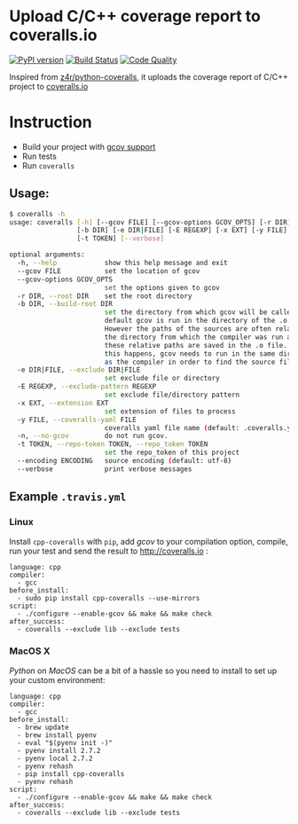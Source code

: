 Upload C/C++ coverage report to coveralls.io
=============

[![PyPI version](https://badge.fury.io/py/cpp-coveralls.png)](http://badge.fury.io/py/cpp-coveralls) [![Build Status](https://travis-ci.org/eddyxu/cpp-coveralls.png?branch=master)](https://travis-ci.org/eddyxu/cpp-coveralls) [![Code Quality](https://landscape.io/github/eddyxu/cpp-coveralls/master/landscape.png)](https://landscape.io/github/eddyxu/cpp-coveralls/master)

Inspired from [z4r/python-coveralls](https://github.com/z4r/python-coveralls), it uploads the coverage report of C/C++ project to [coveralls.io](https://coveralls.io/)

# Instruction

 * Build your project with [gcov support](http://gcc.gnu.org/onlinedocs/gcc/Gcov.html)
 * Run tests
 * Run `coveralls`

## Usage:

```sh
$ coveralls -h
usage: coveralls [-h] [--gcov FILE] [--gcov-options GCOV_OPTS] [-r DIR]
                 [-b DIR] [-e DIR|FILE] [-E REGEXP] [-x EXT] [-y FILE] [-n]
                 [-t TOKEN] [--verbose]

optional arguments:
  -h, --help            show this help message and exit
  --gcov FILE           set the location of gcov
  --gcov-options GCOV_OPTS
                        set the options given to gcov
  -r DIR, --root DIR    set the root directory
  -b DIR, --build-root DIR
                        set the directory from which gcov will be called. By
                        default gcov is run in the directory of the .o files.
                        However the paths of the sources are often relative to
                        the directory from which the compiler was run and
                        these relative paths are saved in the .o file. When
                        this happens, gcov needs to run in the same directory
                        as the compiler in order to find the source files.
  -e DIR|FILE, --exclude DIR|FILE
                        set exclude file or directory
  -E REGEXP, --exclude-pattern REGEXP
                        set exclude file/directory pattern
  -x EXT, --extension EXT
                        set extension of files to process
  -y FILE, --coveralls-yaml FILE
                        coveralls yaml file name (default: .coveralls.yml)
  -n, --no-gcov         do not run gcov.
  -t TOKEN, --repo-token TOKEN, --repo_token TOKEN
						set the repo_token of this project
  --encoding ENCODING   source encoding (default: utf-8)
  --verbose             print verbose messages
```

## Example `.travis.yml`

### Linux

Install `cpp-coveralls` with `pip`, add *gcov* to your compilation option, compile, run your test and send the result to http://coveralls.io :
```
language: cpp
compiler:
  - gcc
before_install:
  - sudo pip install cpp-coveralls --use-mirrors
script:
  - ./configure --enable-gcov && make && make check
after_success:
  - coveralls --exclude lib --exclude tests
```

### MacOS X

*Python* on *MacOS* can be a bit of a hassle so you need to install to set up your custom environment:

```
language: cpp
compiler:
  - gcc
before_install:
  - brew update
  - brew install pyenv
  - eval "$(pyenv init -)"
  - pyenv install 2.7.2
  - pyenv local 2.7.2
  - pyenv rehash
  - pip install cpp-coveralls
  - pyenv rehash
script:
  - ./configure --enable-gcov && make && make check
after_success:
  - coveralls --exclude lib --exclude tests
```


